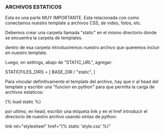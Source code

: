 ### ARCHIVOS ESTATICOS

Esta es una parte MUY IMPORTANTE.
Esta relacionada con como conectamos nuestro template
a archivos CSS, de video, fotos, etc.

Debemos crear una carpeta llamada "static" en el
mismo directorio donde se encuentra la carpeta de 
templates.

dentro de esa carpeta introduciremos nuestro archivo que queremos
incluir en nuestro template.

Luego, en settings, abajo de "STATIC_URL", agregar:

 STATICFILES_DIRS = [
    BASE_DIR / "static",
]

Para vincular definitivamente el template del archivo, hay que ir al head del
template y escribir una "funcion en python" para que permita la carga de archivos estaticos:

{% load static %}

por ultimo, en head, escribir una etiqueta link y en el href introducir el directorio de nuestro archivo usando sintax de python:

link rel="stylesheet" href="{% static 'style.css' %}"